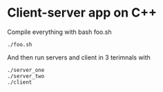 # Client-server app on C++
Compile everything with bash foo.sh
```
./foo.sh
```
And then run servers and client in 3 terimnals with
```
./server_one
./server_two
./client
```

